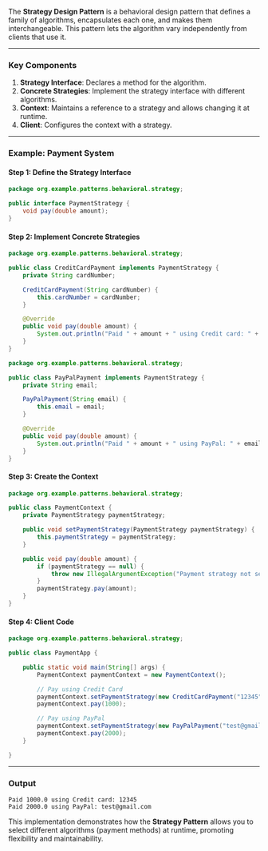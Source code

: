 The **Strategy Design Pattern** is a behavioral design pattern that defines a family of algorithms, encapsulates each one, and makes them interchangeable. This pattern lets the algorithm vary independently from clients that use it.

---

### Key Components
1. **Strategy Interface**: Declares a method for the algorithm.
2. **Concrete Strategies**: Implement the strategy interface with different algorithms.
3. **Context**: Maintains a reference to a strategy and allows changing it at runtime.
4. **Client**: Configures the context with a strategy.

---

### Example: Payment System

#### Step 1: Define the Strategy Interface
```java
package org.example.patterns.behavioral.strategy;

public interface PaymentStrategy {
    void pay(double amount);
}
```

#### Step 2: Implement Concrete Strategies
```java
package org.example.patterns.behavioral.strategy;

public class CreditCardPayment implements PaymentStrategy {
    private String cardNumber;

    CreditCardPayment(String cardNumber) {
        this.cardNumber = cardNumber;
    }

    @Override
    public void pay(double amount) {
        System.out.println("Paid " + amount + " using Credit card: " + cardNumber);
    }
}
```

```java
package org.example.patterns.behavioral.strategy;

public class PayPalPayment implements PaymentStrategy {
    private String email;

    PayPalPayment(String email) {
        this.email = email;
    }

    @Override
    public void pay(double amount) {
        System.out.println("Paid " + amount + " using PayPal: " + email);
    }
}
```

#### Step 3: Create the Context
```java
package org.example.patterns.behavioral.strategy;

public class PaymentContext {
    private PaymentStrategy paymentStrategy;

    public void setPaymentStrategy(PaymentStrategy paymentStrategy) {
        this.paymentStrategy = paymentStrategy;
    }

    public void pay(double amount) {
        if (paymentStrategy == null) {
            throw new IllegalArgumentException("Payment strategy not set");
        }
        paymentStrategy.pay(amount);
    }
}
```

#### Step 4: Client Code
```java
package org.example.patterns.behavioral.strategy;

public class PaymentApp {

    public static void main(String[] args) {
        PaymentContext paymentContext = new PaymentContext();

        // Pay using Credit Card
        paymentContext.setPaymentStrategy(new CreditCardPayment("12345"));
        paymentContext.pay(1000);

        // Pay using PayPal
        paymentContext.setPaymentStrategy(new PayPalPayment("test@gmail.com"));
        paymentContext.pay(2000);
    }

}
```

---

### Output
```
Paid 1000.0 using Credit card: 12345
Paid 2000.0 using PayPal: test@gmail.com
```

This implementation demonstrates how the **Strategy Pattern** allows you to select different algorithms (payment methods) at runtime, promoting flexibility and maintainability.
```